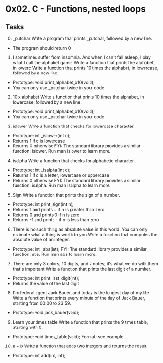 # 0x02. C - Functions, nested loops
## Tasks
0. _putchar
Write a program that prints _putchar, followed by a new line.
- The program should return 0
1. I sometimes suffer from insomnia. And when I can't fall asleep, I play what I call the alphabet gamie
Write a function that prints the alphabet, in lowerc
Write a function that prints 10 times the alphabet, in lowercase, followed by a new line.
- Prototype: void print_alphabet_x10(void);
- You can only use _putchar twice in your code
2. 10 x alphabet
Write a function that prints 10 times the alphabet, in lowercase, followed by a new line.
- Prototype: void print_alphabet_x10(void);
- You can only use _putchar twice in your code
3. islower
Write a function that checks for lowercase character.
- Prototype: int _islower(int c);
- Returns 1 if c is lowercase
- Returns 0 otherwise
FYI: The standard library provides a similar function: islower. Run man islower to learn more.
4. isalpha
Write a function that checks for alphabetic character.
- Prototype: int _isalpha(int c);
- Returns 1 if c is a letter, lowercase or uppercase
- Returns 0 otherwise
FYI: The standard library provides a similar function: isalpha. Run man isalpha to learn more.
5. Sign
Write a function that prints the sign of a number.
- Prototype: int print_sign(int n);
- Returns 1 and prints + if n is greater than zero
- Returns 0 and prints 0 if n is zero
- Returns -1 and prints - if n is less than zero
6. There is no such thing as absolute value in this world. You can only estimate what a thing is worth to you
Write a function that computes the absolute value of an integer.
- Prototype: int _abs(int);
FYI: The standard library provides a similar function: abs. Run man abs to learn more.
7. There are only 3 colors, 10 digits, and 7 notes; it's what we do with them that's important
Write a function that prints the last digit of a number.
- Prototype: int print_last_digit(int);
- Returns the value of the last digit
8. I'm federal agent Jack Bauer, and today is the longest day of my life
Write a function that prints every minute of the day of Jack Bauer, starting from 00:00 to 23:59.
- Prototype: void jack_bauer(void);
9. Learn your times table
Write a function that prints the 9 times table, starting with 0.
- Prototype: void times_table(void);
Format: see example
10. a + b
Write a function that adds two integers and returns the result.
- Prototype: int add(int, int);
